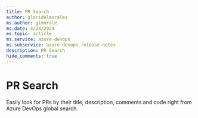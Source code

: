 ```yaml
---
title: PR Search
author: gloridelmorales
ms.author: glmorale
ms.date: 4/24/2024
ms.topic: article
ms.service: azure-devops
ms.subservice: azure-devops-release-notes
description: PR Search
hide_comments: true
---
```


# PR Search

Easily look for PRs by their title, description, comments and code right from Azure DevOps global search.